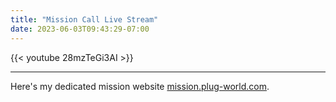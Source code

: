 ```yaml
---
title: "Mission Call Live Stream"
date: 2023-06-03T09:43:29-07:00
---
```


{{< youtube 28mzTeGi3AI >}}

---

Here's my dedicated mission website [mission.plug-world.com](https://mission.plug-world.com/).
